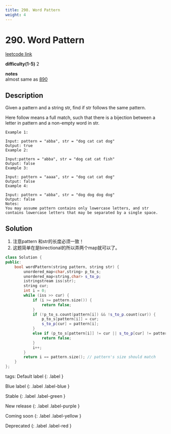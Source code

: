 ```yaml
---
title: 290. Word Pattern
weight: 4
---
```

# 290. Word Pattern
[leetcode link](https://leetcode.com/problems/word-pattern/)

**difficulty(1-5)** 
2

**notes**   
almost same as [890](890)

## Description
Given a pattern and a string str, find if str follows the same pattern.

Here follow means a full match, such that there is a bijection between a letter in pattern and a non-empty word in str.
```
Example 1:

Input: pattern = "abba", str = "dog cat cat dog"
Output: true
Example 2:

Input:pattern = "abba", str = "dog cat cat fish"
Output: false
Example 3:

Input: pattern = "aaaa", str = "dog cat cat dog"
Output: false
Example 4:

Input: pattern = "abba", str = "dog dog dog dog"
Output: false
Notes:
You may assume pattern contains only lowercase letters, and str contains lowercase letters that may be separated by a single space.
```
## Solution
1. 注意pattern 和str的长度必须一致！ 
2. 这题简单在是birectional的所以弄两个map就可以了。

```c++
class Solution {
public:
    bool wordPattern(string pattern, string str) {
        unordered_map<char,string> p_to_s;
        unordered_map<string,char> s_to_p;
        istringstream iss(str);
        string cur;
        int i = 0;
        while (iss >> cur) {
            if (i >= pattern.size()) {
                return false;
            }
            if (!p_to_s.count(pattern[i]) && !s_to_p.count(cur)) {
                p_to_s[pattern[i]] = cur;
                s_to_p[cur] = pattern[i];
            }
            else if (p_to_s[pattern[i]] != cur || s_to_p[cur] != pattern[i]) {
                return false;
            }
            i++;
        }
        return i == pattern.size(); // pattern's size should match
    }
};
```



tags:
Default label
{: .label }

Blue label
{: .label .label-blue }

Stable
{: .label .label-green }

New release
{: .label .label-purple }

Coming soon
{: .label .label-yellow }

Deprecated
{: .label .label-red }
